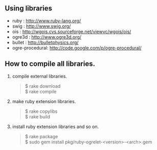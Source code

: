 Using libraries
--------------
* ruby : http://www.ruby-lang.org/
* swig : http://www.swig.org/
* ois : http://wgois.cvs.sourceforge.net/viewvc/wgois/ois/
* ogre3d : http://www.ogre3d.org/
* bullet : http://bulletphysics.org/
* ogre-procedural: http://code.google.com/p/ogre-procedural/


How to compile all libraries.
--------------
1. compile external libraries.
   
    > $ rake download  
    > $ rake compile  

2. make ruby extension libraries.

    > $ rake copylibs   
    > $ rake build

3. install ruby extension libraries and so on.

    > $ rake package  
    > $ sudo gem install pkg/ruby-ogrelet-\<version>-\<arch>.gem  
